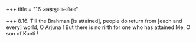 +++
title = "16 आब्रह्मभुवनाल्लोकाः"

+++
8.16. Till the Brahman \[is attained\], people do return from \[each and
every\] world, O Arjuna ! But there is no rirth for one who has attained
Me, O son of Kunti !

